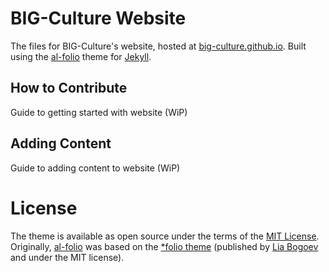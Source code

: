 # BIG-Culture Website

The files for BIG-Culture's website, hosted at [big-culture.github.io](https://big-culture.github.io/).
Built using the [al-folio](https://github.com/alshedivat/al-folio) theme for  [Jekyll](https://jekyllrb.com/).

## How to Contribute
Guide to getting started with website (WiP)

## Adding Content
Guide to adding content to website (WiP)

# License
The theme is available as open source under the terms of the [MIT License](https://github.com/alshedivat/al-folio/blob/master/LICENSE).
Originally, [al-folio](https://github.com/alshedivat/al-folio) was based on the [\*folio theme](https://github.com/bogoli/-folio) (published by [Lia Bogoev](https://liabogoev.com) and under the MIT license).